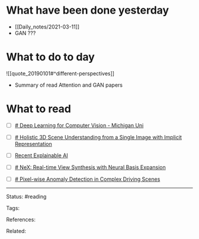 # What have been done yesterday

- [[Daily_notes/2021-03-11]]
- GAN ???

# What to do to day
![[quote_20190101#^different-perspectives]]

- Summary of read Attention and GAN papers

# What to read

- [ ] [# Deep Learning for Computer Vision - Michigan Uni](https://www.youtube.com/playlist?list=PL5-TkQAfAZFbzxjBHtzdVCWE0Zbhomg7r)
- [ ] [# Holistic 3D Scene Understanding from a Single Image with Implicit Representation](https://arxiv.org/abs/2103.06422)
- [ ] [Recent Explainable AI](https://theaisummer.com/xai/)
- [ ] [# NeX: Real-time View Synthesis with Neural Basis Expansion](https://arxiv.org/abs/2103.05606)
- [ ] [# Pixel-wise Anomaly Detection in Complex Driving Scenes](https://arxiv.org/abs/2103.05445)



---
Status: #reading

Tags: 

References:

Related:
